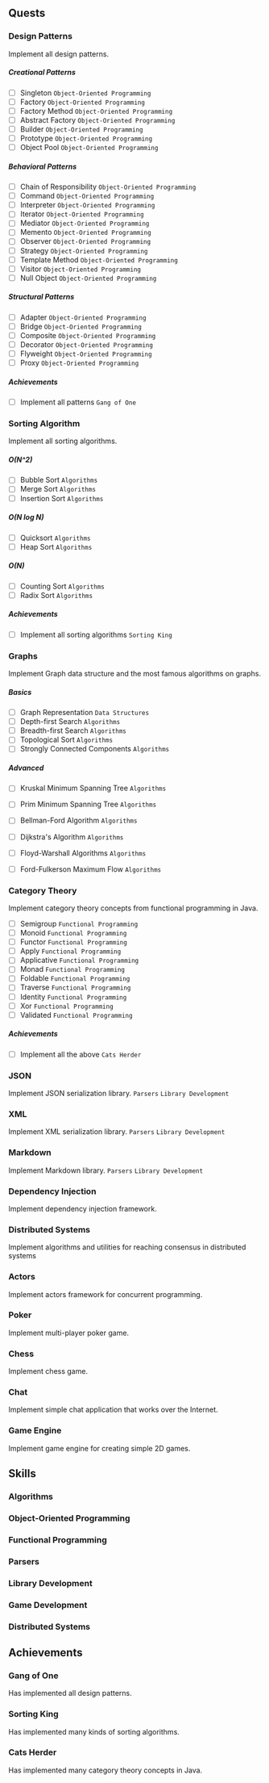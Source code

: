 ## Quests


### Design Patterns

Implement all design patterns.

##### Creational Patterns

* [ ] Singleton `Object-Oriented Programming`
* [ ] Factory `Object-Oriented Programming`
* [ ] Factory Method `Object-Oriented Programming`
* [ ] Abstract Factory `Object-Oriented Programming`
* [ ] Builder `Object-Oriented Programming`
* [ ] Prototype `Object-Oriented Programming`
* [ ] Object Pool `Object-Oriented Programming`

##### Behavioral Patterns

* [ ] Chain of Responsibility `Object-Oriented Programming`
* [ ] Command `Object-Oriented Programming`
* [ ] Interpreter `Object-Oriented Programming`
* [ ] Iterator `Object-Oriented Programming`
* [ ] Mediator `Object-Oriented Programming`
* [ ] Memento `Object-Oriented Programming`
* [ ] Observer `Object-Oriented Programming`
* [ ] Strategy `Object-Oriented Programming`
* [ ] Template Method `Object-Oriented Programming`
* [ ] Visitor `Object-Oriented Programming`
* [ ] Null Object `Object-Oriented Programming`

##### Structural Patterns

* [ ] Adapter `Object-Oriented Programming`
* [ ] Bridge `Object-Oriented Programming`
* [ ] Composite `Object-Oriented Programming`
* [ ] Decorator `Object-Oriented Programming`
* [ ] Flyweight `Object-Oriented Programming`
* [ ] Proxy `Object-Oriented Programming`

##### Achievements

* [ ] Implement all patterns `Gang of One`


### Sorting Algorithm

Implement all sorting algorithms.

##### O(N^2)

* [ ] Bubble Sort `Algorithms`
* [ ] Merge Sort `Algorithms`
* [ ] Insertion Sort `Algorithms`

##### O(N log N)

* [ ] Quicksort `Algorithms`
* [ ] Heap Sort `Algorithms`

##### O(N)

* [ ] Counting Sort `Algorithms`
* [ ] Radix Sort `Algorithms`

##### Achievements

* [ ] Implement all sorting algorithms `Sorting King`


### Graphs 

Implement Graph data structure and the most famous algorithms on graphs.

##### Basics

* [ ] Graph Representation `Data Structures`
* [ ] Depth-first Search `Algorithms`
* [ ] Breadth-first Search `Algorithms`
* [ ] Topological Sort `Algorithms`
* [ ] Strongly Connected Components `Algorithms`

##### Advanced

* [ ] Kruskal Minimum Spanning Tree `Algorithms`
* [ ] Prim Minimum Spanning Tree `Algorithms`
* [ ] Bellman-Ford Algorithm `Algorithms`
* [ ] Dijkstra's Algorithm `Algorithms`
* [ ] Floyd-Warshall Algorithms `Algorithms`
* [ ] Ford-Fulkerson Maximum Flow `Algorithms`


### Category Theory

Implement category theory concepts from functional programming in Java.

* [ ] Semigroup `Functional Programming`
* [ ] Monoid `Functional Programming`
* [ ] Functor `Functional Programming`
* [ ] Apply `Functional Programming`
* [ ] Applicative `Functional Programming`
* [ ] Monad `Functional Programming`
* [ ] Foldable `Functional Programming`
* [ ] Traverse `Functional Programming`
* [ ] Identity `Functional Programming`
* [ ] Xor `Functional Programming`
* [ ] Validated `Functional Programming`

##### Achievements

* [ ] Implement all the above `Cats Herder`


### JSON

Implement JSON serialization library. `Parsers` `Library Development`


### XML

Implement XML serialization library. `Parsers` `Library Development`


### Markdown

Implement Markdown library. `Parsers` `Library Development`


### Dependency Injection
 
Implement dependency injection framework. 


### Distributed Systems

Implement algorithms and utilities for reaching consensus in distributed systems


### Actors

Implement actors framework for concurrent programming.


### Poker

Implement multi-player poker game.


### Chess

Implement chess game.


### Chat

Implement simple chat application that works over the Internet.


### Game Engine

Implement game engine for creating simple 2D games.



## Skills


### Algorithms


### Object-Oriented Programming


### Functional Programming


### Parsers


### Library Development


### Game Development


### Distributed Systems



## Achievements


### Gang of One

Has implemented all design patterns.


### Sorting King

Has implemented many kinds of sorting algorithms.


### Cats Herder

Has implemented many category theory concepts in Java.